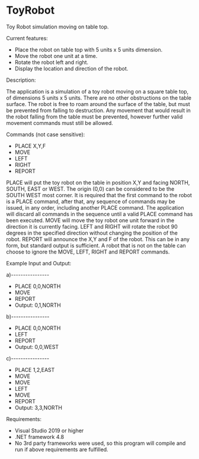 # ToyRobot
Toy Robot simulation moving on table top.

Current features:
- Place the robot on table top with 5 units x 5 units dimension.
- Move the robot one unit at a time. 
- Rotate the robot left and right.
- Display the location and direction of the robot. 


Description:

The application is a simulation of a toy robot moving on a square table top, of dimensions 5 units x 5 units. There are no
other obstructions on the table surface. The robot is free to roam around the surface of the table, but must be prevented from falling to destruction. 
Any movement that would result in the robot falling from the table must be prevented, however further valid movement commands must still be allowed.

Commands (not case sensitive):
 
- PLACE X,Y,F     
- MOVE
- LEFT
- RIGHT
- REPORT

PLACE will put the toy robot on the table in position X,Y and facing NORTH, SOUTH, EAST or WEST. The origin (0,0)
can be considered to be the SOUTH WEST most corner. It is required that the first command to the robot is a PLACE
command, after that, any sequence of commands may be issued, in any order, including another PLACE command. The
application will discard all commands in the sequence until a valid PLACE command has been executed.
MOVE will move the toy robot one unit forward in the direction it is currently facing.
LEFT and RIGHT will rotate the robot 90 degrees in the specified direction without changing the position of the robot.
REPORT will announce the X,Y and F of the robot. This can be in any form, but standard output is sufficient.
A robot that is not on the table can choose to ignore the MOVE, LEFT, RIGHT and REPORT commands.

Example Input and Output:

a)----------------
- PLACE 0,0,NORTH
- MOVE
- REPORT
- Output: 0,1,NORTH

b)----------------
- PLACE 0,0,NORTH
- LEFT
- REPORT
- Output: 0,0,WEST

c)----------------
- PLACE 1,2,EAST
- MOVE
- MOVE
- LEFT
- MOVE
- REPORT
- Output: 3,3,NORTH


Requirements:

- Visual Studio 2019 or higher
- .NET framework 4.8
- No 3rd party frameworks were used, so this program will compile and run if above requirements are fulfilled.
